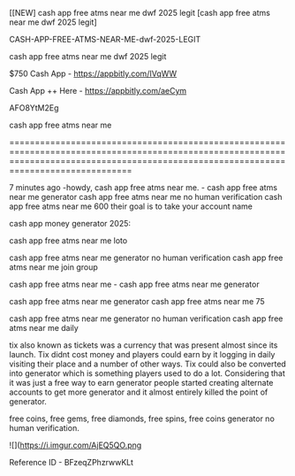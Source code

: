 [[NEW] cash app free atms near me dwf 2025 legit [cash app free atms near me dwf 2025 legit]

CASH-APP-FREE-ATMS-NEAR-ME-dwf-2025-LEGIT

cash app free atms near me dwf 2025 legit

$750 Cash App -  https://appbitly.com/IVqWW


Cash App ++ Here - https://appbitly.com/aeCym


AFO8YtM2Eg

cash app free atms near me

==========================================================================================================================================================================================

7 minutes ago -howdy, cash app free atms near me. - cash app free atms near me generator cash app free atms near me no human verification cash app free atms near me 600 their goal is to take your account name

cash app money generator 2025:

cash app free atms near me loto

cash app free atms near me generator no human verification cash app free atms near me join group

cash app free atms near me - cash app free atms near me generator

cash app free atms near me generator cash app free atms near me 75

cash app free atms near me generator no human verification cash app free atms near me daily

tix also known as tickets was a currency that was present almost since its launch. Tix didnt cost money and players could earn by it logging in daily visiting their place and a number of other ways. Tix could also be converted into generator which is something players used to do a lot. Considering that it was just a free way to earn generator people started creating alternate accounts to get more generator and it almost entirely killed the point of generator.

free coins, free gems, free diamonds, free spins, free coins generator no human verification.

![](https://i.imgur.com/AjEQ5QO.png

Reference ID - BFzeqZPhzrwwKLt